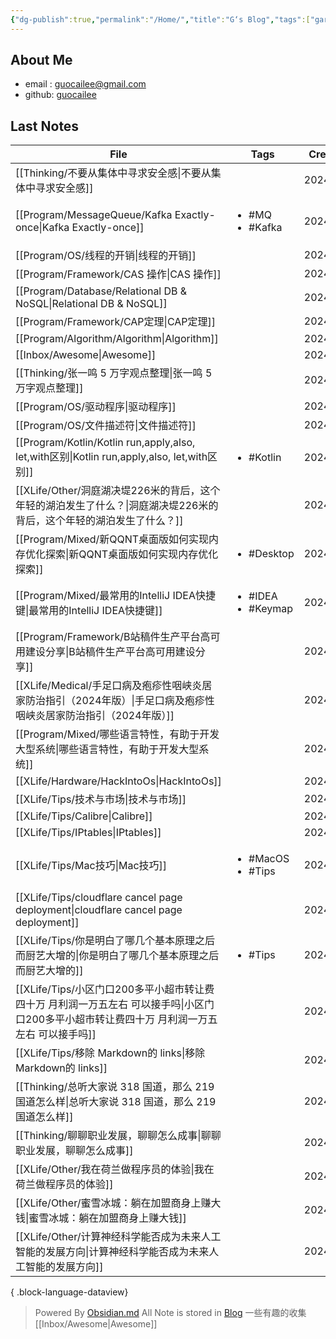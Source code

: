 ```yaml
---
{"dg-publish":true,"permalink":"/Home/","title":"G‘s Blog","tags":["gardenEntry"],"noteIcon":""}
---
```


## About Me
* email : [guocailee@gmail.com](mailto:guocailee@gmail.com)
* github: [guocailee](https://github.com/guocailee)


## Last Notes

| File                                                                                       | Tags                                    | CreatedAt  |
| ------------------------------------------------------------------------------------------ | --------------------------------------- | ---------- |
| [[Thinking/不要从集体中寻求安全感\|不要从集体中寻求安全感]]                                                   | <ul></ul>                               | 2024/08/20 |
| [[Program/MessageQueue/Kafka Exactly-once\|Kafka Exactly-once]]                         | <ul><li>#MQ</li><li>#Kafka</li></ul>    | 2024/08/20 |
| [[Program/OS/线程的开销\|线程的开销]]                                                             | <ul></ul>                               | 2024/08/13 |
| [[Program/Framework/CAS 操作\|CAS 操作]]                                                    | <ul></ul>                               | 2024/08/13 |
| [[Program/Database/Relational DB & NoSQL\|Relational DB & NoSQL]]                       | <ul></ul>                               | 2024/08/12 |
| [[Program/Framework/CAP定理\|CAP定理]]                                                      | <ul></ul>                               | 2024/08/13 |
| [[Program/Algorithm/Algorithm\|Algorithm]]                                              | <ul></ul>                               | 2024/08/12 |
| [[Inbox/Awesome\|Awesome]]                                                              | <ul></ul>                               | 2024/08/12 |
| [[Thinking/张一鸣 5 万字观点整理\|张一鸣 5 万字观点整理]]                                                 | <ul></ul>                               | 2024/08/12 |
| [[Program/OS/驱动程序\|驱动程序]]                                                               | <ul></ul>                               | 2024/08/12 |
| [[Program/OS/文件描述符\|文件描述符]]                                                             | <ul></ul>                               | 2024/08/13 |
| [[Program/Kotlin/Kotlin run,apply,also, let,with区别\|Kotlin run,apply,also, let,with区别]] | <ul><li>#Kotlin</li></ul>               | 2024/08/26 |
| [[XLife/Other/洞庭湖决堤226米的背后，这个年轻的湖泊发生了什么？\|洞庭湖决堤226米的背后，这个年轻的湖泊发生了什么？]]                  | <ul></ul>                               | 2024/08/12 |
| [[Program/Mixed/新QQNT桌面版如何实现内存优化探索\|新QQNT桌面版如何实现内存优化探索]]                                | <ul><li>#Desktop</li></ul>              | 2024/08/12 |
| [[Program/Mixed/最常用的IntelliJ IDEA快捷键\|最常用的IntelliJ IDEA快捷键]]                            | <ul><li>#IDEA</li><li>#Keymap</li></ul> | 2024/08/14 |
| [[Program/Framework/B站稿件生产平台高可用建设分享\|B站稿件生产平台高可用建设分享]]                                  | <ul></ul>                               | 2024/08/12 |
| [[XLife/Medical/手足口病及疱疹性咽峡炎居家防治指引（2024年版）\|手足口病及疱疹性咽峡炎居家防治指引（2024年版）]]                  | <ul></ul>                               | 2024/08/12 |
| [[Program/Mixed/哪些语言特性，有助于开发大型系统\|哪些语言特性，有助于开发大型系统]]                                    | <ul></ul>                               | 2024/08/12 |
| [[XLife/Hardware/HackIntoOs\|HackIntoOs]]                                               | <ul></ul>                               | 2024/08/12 |
| [[XLife/Tips/技术与市场\|技术与市场]]                                                             | <ul></ul>                               | 2024/08/12 |
| [[XLife/Tips/Calibre\|Calibre]]                                                         | <ul></ul>                               | 2024/08/12 |
| [[XLife/Tips/IPtables\|IPtables]]                                                       | <ul></ul>                               | 2024/08/12 |
| [[XLife/Tips/Mac技巧\|Mac技巧]]                                                             | <ul><li>#MacOS</li><li>#Tips</li></ul>  | 2024/08/12 |
| [[XLife/Tips/cloudflare cancel page deployment\|cloudflare cancel page deployment]]     | <ul></ul>                               | 2024/08/12 |
| [[XLife/Tips/你是明白了哪几个基本原理之后而厨艺大增的\|你是明白了哪几个基本原理之后而厨艺大增的]]                               | <ul><li>#Tips</li></ul>                 | 2024/08/12 |
| [[XLife/Tips/小区门口200多平小超市转让费四十万 月利润一万五左右 可以接手吗\|小区门口200多平小超市转让费四十万 月利润一万五左右 可以接手吗]]     | <ul></ul>                               | 2024/08/12 |
| [[XLife/Tips/移除 Markdown的 links\|移除 Markdown的 links]]                                   | <ul></ul>                               | 2024/08/12 |
| [[Thinking/总听大家说 318 国道，那么 219 国道怎么样\|总听大家说 318 国道，那么 219 国道怎么样]]                       | <ul></ul>                               | 2024/08/12 |
| [[Thinking/聊聊职业发展，聊聊怎么成事\|聊聊职业发展，聊聊怎么成事]]                                               | <ul></ul>                               | 2024/08/12 |
| [[XLife/Other/我在荷兰做程序员的体验\|我在荷兰做程序员的体验]]                                                | <ul></ul>                               | 2024/08/12 |
| [[XLife/Other/蜜雪冰城：躺在加盟商身上赚大钱\|蜜雪冰城：躺在加盟商身上赚大钱]]                                        | <ul></ul>                               | 2024/08/12 |
| [[XLife/Other/计算神经科学能否成为未来人工智能的发展方向\|计算神经科学能否成为未来人工智能的发展方向]]                            | <ul></ul>                               | 2024/08/12 |

{ .block-language-dataview}


>Powered By [Obsidian.md](https://obsidian.md/) 
 All Note is stored in [Blog](https://github.com/guocailee/blog)
> 一些有趣的收集[[Inbox/Awesome\|Awesome]]
